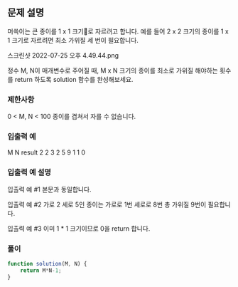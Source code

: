 ## 문제 설명

머쓱이는 큰 종이를 1 x 1 크기로 자르려고 합니다. 예를 들어 2 x 2 크기의 종이를 1 x 1 크기로 자르려면 최소 가위질 세 번이 필요합니다.

스크린샷 2022-07-25 오후 4.49.44.png

정수 M, N이 매개변수로 주어질 때, M x N 크기의 종이를 최소로 가위질 해야하는 횟수를 return 하도록 solution 함수를 완성해보세요.

### 제한사항

0 < M, N < 100
종이를 겹쳐서 자를 수 없습니다.

### 입출력 예

M N result
2 2 3
2 5 9
1 1 0

### 입출력 예 설명

입출력 예 #1
본문과 동일합니다.

입출력 예 #2
가로 2 세로 5인 종이는 가로로 1번 세로로 8번 총 가위질 9번이 필요합니다.

입출력 예 #3
이미 1 \* 1 크기이므로 0을 return 합니다.

### 풀이

```javaScript
function solution(M, N) {
    return M*N-1;
}
```
